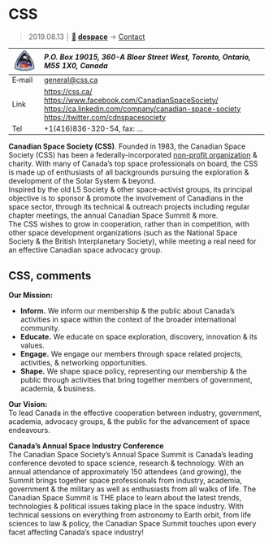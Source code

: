 # CSS
> 2019.08.13 ┊ **[🚀](../index/index.md) [despace](index.md)** → [Contact](contact.md)

|[![](f/contact/c/css_logo1_thumb.jpg)](f/contact/c/css_logo1.png)|*P.O. Box 19015, 360-A Bloor Street West, Toronto, Ontario, M5S 1X0, Canada*|
|:--|:--|
|E‑mail| <general@css.ca> |
|Link| <https://css.ca/><br> <https://www.facebook.com/CanadianSpaceSociety/><br> <https://ca.linkedin.com/company/canadian-space-society><br> <https://twitter.com/cdnspacesociety> |
|Tel| +1(416)836-320-54, fax: … |

**Canadian Space Society (CSS)**. Founded in 1983, the Canadian Space Society (CSS) has been a federally-incorporated [non-profit organization](nonprof_org.md) & charity. With many of Canada’s top space professionals on board, the CSS is made up of enthusiasts of all backgrounds pursuing the exploration & development of the Solar System & beyond.  
Inspired by the old L5 Society & other space-activist groups, its principal objective is to sponsor & promote the involvement of Canadians in the space sector, through its technical & outreach projects including regular chapter meetings, the annual Canadian Space Summit & more.  
The CSS wishes to grow in cooperation, rather than in competition, with other space development organizations (such as the National Space Society & the British Interplanetary Society), while meeting a real need for an effective Canadian space advocacy group.



<p style="page-break-after:always"> </p>

## CSS, comments

**Our Mission:**

   - **Inform.** We inform our membership & the public about Canada’s activities in space within the context of the broader international community.
   - **Educate.** We educate on space exploration, discovery, innovation & its values.
   - **Engage.** We engage our members through space related projects, activities, & networking opportunities.
   - **Shape.** We shape space policy, representing our membership & the public through activities that bring together members of government, academia, & business.

**Our Vision:**  
To lead Canada in the effective cooperation between industry, government, academia, advocacy groups, & the public for the advancement of space endeavours.

**Canada’s Annual Space Industry Conference**  
The Canadian Space Society’s Annual Space Summit is Canada’s leading conference devoted to space science, research & technology. With an annual attendance of approximately 150 attendees (and growing), the Summit brings together space professionals from industry, academia, government & the military as well as enthusiasts from all walks of life. The Canadian Space Summit is THE place to learn about the latest trends, technologies & political issues taking place in the space industry. With technical sessions on everything from astronomy to Earth orbit, from life sciences to law & policy, the Canadian Space Summit touches upon every facet affecting Canada’s space industry!
